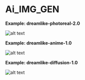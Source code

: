# Ai_IMG_GEN

**Example: dreamlike-photoreal-2.0**

![alt text](docs/dreamlike-photoreal-2.0.png)


**Example: dreamlike-anime-1.0**

![alt text](docs/dreamlike-anime-1.0.png)


**Example: dreamlike-diffusion-1.0**

![alt text](docs/dreamlike-diffusion-1.0.png)
